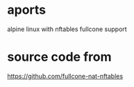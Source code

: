 # aports

alpine linux with nftables fullcone support

# source code from 

https://github.com/fullcone-nat-nftables

